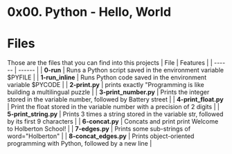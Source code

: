 # 0x00. Python - Hello, World

# Files
Those are the files that you can find into this projects
| File | Features |
| ------ | ------ |
| **0-run** | Runs a Python script saved in the environment variable $PYFILE |
| **1-run_inline** | Runs Python code saved in the environment variable $PYCODE |
| **2-print.py** | prints exactly \"Programming is like building a multilingual puzzle |
| **3-print_number.py** | Prints the integer stored in the variable number, followed by Battery street |
| **4-print_float.py** | Print the float stored in the variable number with a precision of 2 digits |
| **5-print_string.py** | Prints 3 times a string stored in the variable str, followed by its first 9 characters |
| **6-concat.py** | Concats and print print Welcome to Holberton School! |
| **7-edges.py** | Prints some sub-strings of word=\"Holberton\" |
| **8-concat_edges.py** | Prints object-oriented programming with Python, followed by a new line |